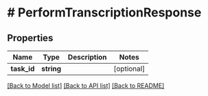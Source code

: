 # # PerformTranscriptionResponse

## Properties

Name | Type | Description | Notes
------------ | ------------- | ------------- | -------------
**task_id** | **string** |  | [optional]

[[Back to Model list]](../../README.md#models) [[Back to API list]](../../README.md#endpoints) [[Back to README]](../../README.md)
